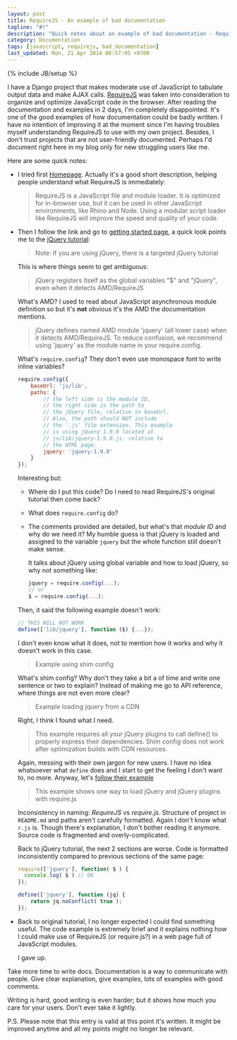 ```yaml
---
layout: post
title: RequireJS - An example of bad documentation
tagline: "#!"
description: "Quick notes about an example of bad documentation - RequireJS"
category: Documentation
tags: [javascript, requirejs, bad_documentation]
last_updated: Mon, 21 Apr 2014 00:57:05 +0700
---
```

{% include JB/setup %}

I have a Django project that makes moderate use of JavaScript to tabulate
output data and make AJAX calls.  [RequireJS](http://requirejs.org) was taken
into consideration to organize and optimize JavaScript code in the browser.
After reading the documentation and examples in 2 days, I'm completely
disappointed.  It's one of the good examples of how documentation could be
badly written.  I have no intention of improving it at the moment since I'm
having troubles myself understanding RequireJS to use with my own project.
Besides, I don't trust projects that are not user-friendly documented.
Perhaps I'd document right here in my blog only for new struggling users like
me.

Here are some quick notes:

* I tried first [Homepage](http://requirejs.org/).  Actually it's a good short
  description, helping people understand what RequireJS is immediately:

  > RequireJS is a JavaScript file and module loader. It is optimized for
  > in-browser use, but it can be used in other JavaScript environments, like
  > Rhino and Node. Using a modular script loader like RequireJS will improve
  > the speed and quality of your code.

* Then I follow the link and go to
  [getting started page](http://requirejs.org/docs/start.html), a quick look
  points me to the [jQuery tutorial](http://requirejs.org/docs/jquery.html):

  > Note: If you are using jQuery, there is a targeted jQuery tutorial

  This is where things seem to get ambiguous:

  > jQuery registers itself as the global variables "$" and "jQuery", even
  > when it detects AMD/RequireJS

  What's AMD?  I used to read about JavaScript asynchronous module definition
  so but it's **not** obvious it's the AMD the documentation mentions.

  > jQuery defines named AMD module 'jquery' (all lower case) when it detects
  > AMD/RequireJS. To reduce confusion, we recommend using 'jquery' as the
  > module name in your require.config.

  What's `require.config`?  They don't even use monospace font to write inline
  variables?

  ```javascript
  require.config({
      baseUrl: 'js/lib',
      paths: {
          // the left side is the module ID,
          // the right side is the path to
          // the jQuery file, relative to baseUrl.
          // Also, the path should NOT include
          // the '.js' file extension. This example
          // is using jQuery 1.9.0 located at
          // js/lib/jquery-1.9.0.js, relative to
          // the HTML page.
          jquery: 'jquery-1.9.0'
      }
  });
  ```

  Interesting but:

  * Where do I put this code?  Do I need to read RequireJS's original tutorial
    then come back?

  * What does `require.config` do?

  * The comments provided are detailed, but what's that *module ID* and why do
    we need it?  My humble guess is that jQuery is loaded and assigned to the
    variable `jquery` but the whole function still doesn't make sense.

    It talks about jQuery using global variable and how to load jQuery, so why
    not something like:

    ```javascript
    jquery = require.config(...);
    // or
    $ = require.config(...);
    ```

  Then, it said the following example doesn't work:

  ```javascript
  // THIS WILL NOT WORK
  define(['lib/jquery'], function ($) {...});
  ```

  I don't even know what it does, not to mention how it works and why it
  doesn't work in this case.

  > Example using shim config

  What's shim config?  Why don't they take a bit a of time and write one
  sentence or two to explain?  Instead of making me go to API reference, where
  things are not even more clear?

  > Example loading jquery from a CDN

  Right, I think I found what I need.

  > This example requires all your jQuery plugins to call define() to properly
  > express their dependencies. Shim config does not work after optimization
  > builds with CDN resources.

  Again, messing with their own jargon for new users.  I have no idea
  whatsoever what `define` does and I start to get the feeling I don't want
  to, no more.  Anyway, let's
  [follow their example](https://github.com/requirejs/example-jquery-cdn)

  > This example shows one way to load jQuery and jQuery plugins with
  > require.js

  Inconsistency in naming: *RequireJS* vs *require.js*.  Structure of project
  in `README.md` and paths aren't carefully formatted.  Again I don't know
  what `r.js` is.  Though there's explanation, I don't bother reading it
  anymore.  Source code is fragmented and overly-complicated.

  Back to jQuery tutorial, the next 2 sections are worse.  Code is formatted
  inconsistently compared to previous sections of the same page:

  ```javascript
  require(['jquery'], function( $ ) {
    console.log( $ ) // OK
  });
  ```

  ```javascript
  define(['jquery'], function (jq) {
      return jq.noConflict( true );
  });
  ```

* Back to original tutorial, I no longer expected I could find something
  useful.  The code example is extremely brief and it explains nothing how I
  could make use of RequireJS (or require.js?) in a web page full of
  JavaScript modules.

  I gave up.

Take more time to write docs.  Documentation is a way to communicate with
people.  Give clear explanation, give examples, lots of examples with good
comments.

Writing is hard, good writing is even harder; but it shows how much you care
for your users.  Don't ever take it lightly.

P.S. Please note that this entry is valid at this point it's written.  It
might be improved anytime and all my points might no longer be relevant.
